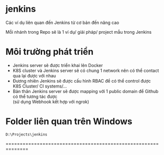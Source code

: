 
# jenkins
Các ví dụ liên quan đến Jenkins từ cơ bản đến nâng cao

Mỗi nhánh trong Repo sẽ là 1 ví dụ/ giải pháp/ project mẫu trong Jenkins

# Môi trường phát triển
- Jenkins server sẽ được triển khai lên Docker
- K8S cluster và Jenkins server sẽ có chung 1 network nên có thể contact qua lại được với nhau
- Đương nhiên Jenkins sẽ được cấu hình RBAC để có thể control được K8S Cluster/ CI systems/...
- Bản thân Jenkins server sẽ được mapping với 1 public domain để Github có thể tương tác được
<br>(sử dụng Webhook kết hợp với ngrok)

# Folder liên quan trên Windows
```
D:\Projects\jenkins
```
==============================================================